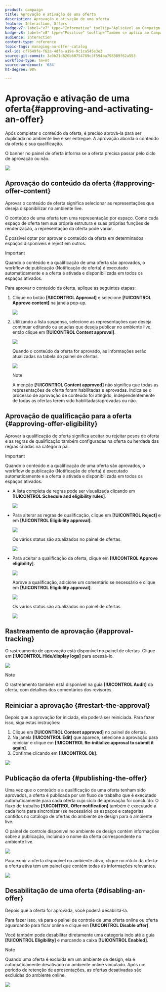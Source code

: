 ```yaml
---
product: campaign
title: Aprovação e ativação de uma oferta
description: Aprovação e ativação de uma oferta
feature: Interaction, Offers
badge-v7: label="v7" type="Informative" tooltip="Aplicável ao Campaign Classic v7"
badge-v8: label="v8" type="Positive" tooltip="Também se aplica ao Campaign v8"
audience: interaction
content-type: reference
topic-tags: managing-an-offer-catalog
exl-id: cf7649fe-f62a-4dfa-a19e-9c1ca545e3e3
source-git-commit: 3a9b21d626b60754789c3f594ba798309f62a553
workflow-type: tm+mt
source-wordcount: '634'
ht-degree: 98%

---
```


# Aprovação e ativação de uma oferta{#approving-and-activating-an-offer}



Após completar o conteúdo da oferta, é preciso aprová-la para ser duplicada no ambiente live e ser entregue. A aprovação aborda o conteúdo da oferta e sua qualificação.

O banner no painel de oferta informa se a oferta precisa passar pelo ciclo de aprovação ou não.

![](assets/offer_validate_001.png)

## Aprovação do conteúdo da oferta {#approving-offer-content}

Aprovar o conteúdo de oferta significa selecionar as representações que deseja disponibilizar no ambiente live.

O conteúdo de uma oferta tem uma representação por espaço. Como cada espaço de oferta tem sua própria estrutura e suas próprias funções de renderização, a representação da oferta pode variar.

É possível optar por aprovar o conteúdo da oferta em determinados espaços disponíveis e reject em outros.

>[!IMPORTANT]
>
>Quando o conteúdo e a qualificação de uma oferta são aprovados, o workflow de publicação (Notificação de oferta) é executado automaticamente e a oferta é ativada e disponibilizada em todos os espaços ativados.

Para aprovar o conteúdo da oferta, aplique as seguintes etapas:

1. Clique no botão **[!UICONTROL Approval]** e selecione **[!UICONTROL Approve content]** na janela pop-up.

   ![](assets/offer_validate_002.png)

1. Utilizando a lista suspensa, selecione as representações que deseja continuar editando ou aquelas que deseja publicar no ambiente live, então clique em **[!UICONTROL Content approval]**.

   ![](assets/offer_validate_003.png)

   Quando o conteúdo da oferta for aprovado, as informações serão atualizadas na tabela do painel de ofertas.

   ![](assets/offer_validate_004.png)

   >[!NOTE]
   >
   >A menção **[!UICONTROL Content approved]** não significa que todas as representações de oferta foram habilitadas e aprovadas. Indica se o processo de aprovação de conteúdo foi atingido, independentemente de todas as ofertas terem sido habilitadas/aprovadas ou não.

## Aprovação de qualificação para a oferta {#approving-offer-eligibility}

Aprovar a qualificação de oferta significa aceitar ou rejeitar pesos de oferta e as regras de qualificação também configuradas na oferta ou herdada das regras criadas na categoria pai.

>[!IMPORTANT]
>
>Quando o conteúdo e a qualificação de uma oferta são aprovados, o workflow de publicação (Notificação de oferta) é executado automaticamente e a oferta é ativada e disponibilizada em todos os espaços ativados.

* A lista completa de regras pode ser visualizada clicando em **[!UICONTROL Schedule and eligibility rules]**.

  ![](assets/offer_validate_005.png)

* Para alterar as regras de qualificação, clique em **[!UICONTROL Reject]** e em **[!UICONTROL Eligibility approval]**.

  ![](assets/offer_validate_007.png)

  Os vários status são atualizados no painel de ofertas.

  ![](assets/offer_validate_006.png)

* Para aceitar a qualificação da oferta, clique em **[!UICONTROL Approve eligibility]**.

  ![](assets/offer_validate_008.png)

  Aprove a qualificação, adicione um comentário se necessário e clique em **[!UICONTROL Eligibility approval]**.

  ![](assets/offer_validate_009.png)

  Os vários status são atualizados no painel de ofertas.

  ![](assets/offer_validate_010.png)

## Rastreamento de aprovação {#approval-tracking}

O rastreamento de aprovação está disponível no painel de ofertas. Clique em **[!UICONTROL Hide/display logs]** para acessá-lo.

![](assets/offer_validate_012.png)

>[!NOTE]
>
>O rastreamento também está disponível na guia **[!UICONTROL Audit]** da oferta, com detalhes dos comentários dos revisores.

## Reiniciar a aprovação {#restart-the-approval}

Depois que a aprovação for iniciada, ela poderá ser reiniciada. Para fazer isso, siga estas instruções:

1. Clique em **[!UICONTROL Content approved]** no painel de ofertas.
1. Na janela **[!UICONTROL Edit]** que aparece, selecione a aprovação para reiniciar e clique em **[!UICONTROL Re-initialize approval to submit it again]**.
1. Confirme clicando em **[!UICONTROL Ok]**.

![](assets/offer_validate_013.png)

## Publicação da oferta {#publishing-the-offer}

Uma vez que o conteúdo e a qualificação de uma oferta tenham sido aprovados, a oferta é publicada por um fluxo de trabalho que é executado automaticamente para cada oferta cujo ciclo de aprovação foi concluído. O fluxo de trabalho **[!UICONTROL Offer notification]** também é executado a cada hora para sincronizar (se necessário) os espaços e categorias contidos no catálogo de ofertas do ambiente de design para o ambiente live.

O painel de controle disponível no ambiente de design contém informações sobre a publicação, incluindo o nome da oferta correspondente no ambiente live.

![](assets/offer_golive_001.png)

Para exibir a oferta disponível no ambiente ativo, clique no rótulo da oferta: a oferta ativa tem um painel que contém todas as informações relevantes.

![](assets/offer_golive_002.png)

## Desabilitação de uma oferta {#disabling-an-offer}

Depois que a oferta for aprovada, você poderá desabilitá-la.

Para fazer isso, vá para o painel de controle de uma oferta online ou oferta aguardando para ficar online e clique em **[!UICONTROL Disable offer]**.

Você também pode desabilitar diretamente uma categoria indo até a guia **[!UICONTROL Eligibility]** e marcando a caixa **[!UICONTROL Enabled]**.

>[!NOTE]
>
>Quando uma oferta é excluída em um ambiente de design, ela é automaticamente desativada no ambiente online vinculado. Após um período de retenção de apresentações, as ofertas desativadas são excluídas do ambiente online.

![](assets/offer_preview_deactivate.png)
